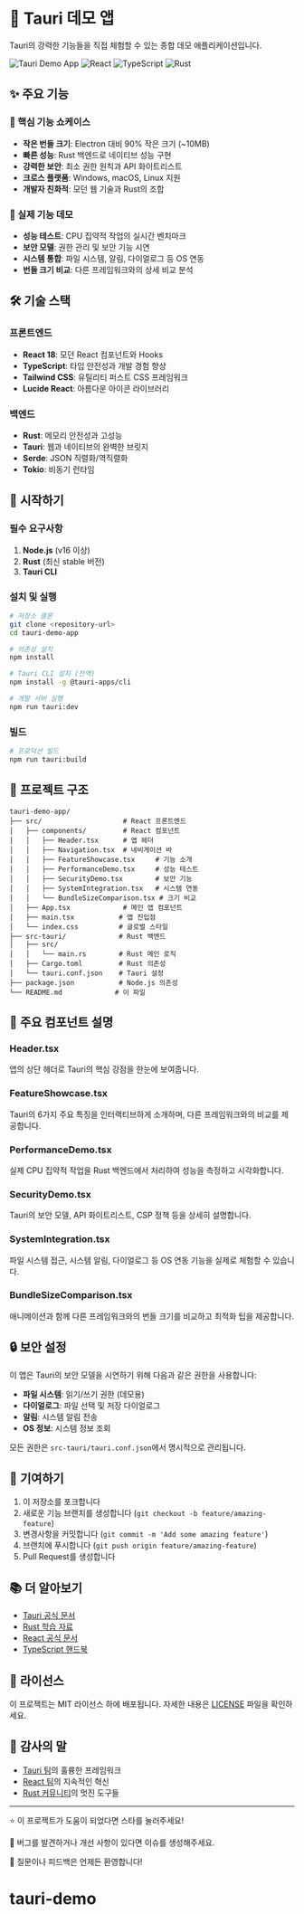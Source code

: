 # 🚀 Tauri 데모 앱

Tauri의 강력한 기능들을 직접 체험할 수 있는 종합 데모 애플리케이션입니다.

![Tauri Demo App](https://img.shields.io/badge/Tauri-1.5-blue)
![React](https://img.shields.io/badge/React-18-blue)
![TypeScript](https://img.shields.io/badge/TypeScript-5.0-blue)
![Rust](https://img.shields.io/badge/Rust-1.70-orange)

## ✨ 주요 기능

### 🎯 핵심 기능 쇼케이스
- **작은 번들 크기**: Electron 대비 90% 작은 크기 (~10MB)
- **빠른 성능**: Rust 백엔드로 네이티브 성능 구현
- **강력한 보안**: 최소 권한 원칙과 API 화이트리스트
- **크로스 플랫폼**: Windows, macOS, Linux 지원
- **개발자 친화적**: 모던 웹 기술과 Rust의 조합

### 🔧 실제 기능 데모
- **성능 테스트**: CPU 집약적 작업의 실시간 벤치마크
- **보안 모델**: 권한 관리 및 보안 기능 시연
- **시스템 통합**: 파일 시스템, 알림, 다이얼로그 등 OS 연동
- **번들 크기 비교**: 다른 프레임워크와의 상세 비교 분석

## 🛠️ 기술 스택

### 프론트엔드
- **React 18**: 모던 React 컴포넌트와 Hooks
- **TypeScript**: 타입 안전성과 개발 경험 향상
- **Tailwind CSS**: 유틸리티 퍼스트 CSS 프레임워크
- **Lucide React**: 아름다운 아이콘 라이브러리

### 백엔드
- **Rust**: 메모리 안전성과 고성능
- **Tauri**: 웹과 네이티브의 완벽한 브릿지
- **Serde**: JSON 직렬화/역직렬화
- **Tokio**: 비동기 런타임

## 🚀 시작하기

### 필수 요구사항

1. **Node.js** (v16 이상)
2. **Rust** (최신 stable 버전)
3. **Tauri CLI**

### 설치 및 실행

```bash
# 저장소 클론
git clone <repository-url>
cd tauri-demo-app

# 의존성 설치
npm install

# Tauri CLI 설치 (전역)
npm install -g @tauri-apps/cli

# 개발 서버 실행
npm run tauri:dev
```

### 빌드

```bash
# 프로덕션 빌드
npm run tauri:build
```

## 📁 프로젝트 구조

```
tauri-demo-app/
├── src/                    # React 프론트엔드
│   ├── components/         # React 컴포넌트
│   │   ├── Header.tsx      # 앱 헤더
│   │   ├── Navigation.tsx  # 네비게이션 바
│   │   ├── FeatureShowcase.tsx     # 기능 소개
│   │   ├── PerformanceDemo.tsx     # 성능 테스트
│   │   ├── SecurityDemo.tsx        # 보안 기능
│   │   ├── SystemIntegration.tsx   # 시스템 연동
│   │   └── BundleSizeComparison.tsx # 크기 비교
│   ├── App.tsx             # 메인 앱 컴포넌트
│   ├── main.tsx           # 앱 진입점
│   └── index.css          # 글로벌 스타일
├── src-tauri/             # Rust 백엔드
│   ├── src/
│   │   └── main.rs        # Rust 메인 로직
│   ├── Cargo.toml         # Rust 의존성
│   └── tauri.conf.json    # Tauri 설정
├── package.json           # Node.js 의존성
└── README.md             # 이 파일
```

## 🎨 주요 컴포넌트 설명

### Header.tsx
앱의 상단 헤더로 Tauri의 핵심 강점을 한눈에 보여줍니다.

### FeatureShowcase.tsx
Tauri의 6가지 주요 특징을 인터랙티브하게 소개하며, 다른 프레임워크와의 비교를 제공합니다.

### PerformanceDemo.tsx
실제 CPU 집약적 작업을 Rust 백엔드에서 처리하여 성능을 측정하고 시각화합니다.

### SecurityDemo.tsx
Tauri의 보안 모델, API 화이트리스트, CSP 정책 등을 상세히 설명합니다.

### SystemIntegration.tsx
파일 시스템 접근, 시스템 알림, 다이얼로그 등 OS 연동 기능을 실제로 체험할 수 있습니다.

### BundleSizeComparison.tsx
애니메이션과 함께 다른 프레임워크와의 번들 크기를 비교하고 최적화 팁을 제공합니다.

## 🔒 보안 설정

이 앱은 Tauri의 보안 모델을 시연하기 위해 다음과 같은 권한을 사용합니다:

- **파일 시스템**: 읽기/쓰기 권한 (데모용)
- **다이얼로그**: 파일 선택 및 저장 다이얼로그
- **알림**: 시스템 알림 전송
- **OS 정보**: 시스템 정보 조회

모든 권한은 `src-tauri/tauri.conf.json`에서 명시적으로 관리됩니다.

## 🤝 기여하기

1. 이 저장소를 포크합니다
2. 새로운 기능 브랜치를 생성합니다 (`git checkout -b feature/amazing-feature`)
3. 변경사항을 커밋합니다 (`git commit -m 'Add some amazing feature'`)
4. 브랜치에 푸시합니다 (`git push origin feature/amazing-feature`)
5. Pull Request를 생성합니다

## 📚 더 알아보기

- [Tauri 공식 문서](https://tauri.app/)
- [Rust 학습 자료](https://doc.rust-lang.org/book/)
- [React 공식 문서](https://react.dev/)
- [TypeScript 핸드북](https://www.typescriptlang.org/docs/)

## 📄 라이선스

이 프로젝트는 MIT 라이선스 하에 배포됩니다. 자세한 내용은 [LICENSE](LICENSE) 파일을 확인하세요.

## 🙏 감사의 말

- [Tauri 팀](https://github.com/tauri-apps/tauri)의 훌륭한 프레임워크
- [React 팀](https://github.com/facebook/react)의 지속적인 혁신
- [Rust 커뮤니티](https://www.rust-lang.org/community)의 멋진 도구들

---

⭐ 이 프로젝트가 도움이 되었다면 스타를 눌러주세요!

🐛 버그를 발견하거나 개선 사항이 있다면 이슈를 생성해주세요.

💬 질문이나 피드백은 언제든 환영합니다!
# tauri-demo
